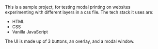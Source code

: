 This is a sample project, for testing modal printing on websites experimenting with different layers in a css file. The tech stack it uses are:

- HTML
- CSS
- Vanilla JavaScript

The UI is made up of 3 buttons, an overlay, and a modal window.
